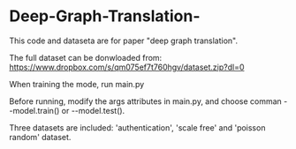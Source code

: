 # Deep-Graph-Translation-
This code and dataseta are for paper "deep graph translation".

The full dataset can be donwloaded from: https://www.dropbox.com/s/qm075ef7t760hgv/dataset.zip?dl=0

When training the mode, run main.py

Before running, modify the args attributes in main.py, and choose comman --model.train() or --model.test().

Three datasets are included: 'authentication', 'scale free' and 'poisson random' dataset.
